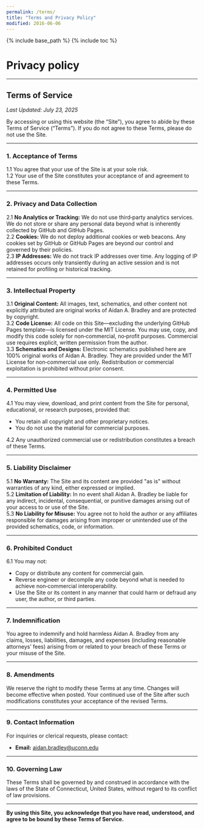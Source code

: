 ```yaml
---
permalink: /terms/
title: "Terms and Privacy Policy"
modified: 2016-06-06
---
```


{% include base_path %}
{% include toc %}
# Privacy policy

---

## Terms of Service

_Last Updated: July 23, 2025_

By accessing or using this website (the “Site”), you agree to abide by these Terms of Service (“Terms”). If you do not agree to these Terms, please do not use the Site.

---

### 1. Acceptance of Terms

1.1 You agree that your use of the Site is at your sole risk.  
1.2 Your use of the Site constitutes your acceptance of and agreement to these Terms.

---

### 2. Privacy and Data Collection

2.1 **No Analytics or Tracking:** We do not use third‑party analytics services. We do not store or share any personal data beyond what is inherently collected by GitHub and GitHub Pages.  
2.2 **Cookies:** We do not deploy additional cookies or web beacons. Any cookies set by GitHub or GitHub Pages are beyond our control and governed by their policies.  
2.3 **IP Addresses:** We do not track IP addresses over time. Any logging of IP addresses occurs only transiently during an active session and is not retained for profiling or historical tracking.

---

### 3. Intellectual Property

3.1 **Original Content:** All images, text, schematics, and other content not explicitly attributed are original works of Aidan A. Bradley and are protected by copyright.  
3.2 **Code License:** All code on this Site—excluding the underlying GitHub Pages template—is licensed under the MIT License. You may use, copy, and modify this code solely for non‑commercial, no‑profit purposes. Commercial use requires explicit, written permission from the author.  
3.3 **Schematics and Designs:** Electronic schematics published here are 100% original works of Aidan A. Bradley. They are provided under the MIT License for non‑commercial use only. Redistribution or commercial exploitation is prohibited without prior consent.

---

### 4. Permitted Use

4.1 You may view, download, and print content from the Site for personal, educational, or research purposes, provided that:  
- You retain all copyright and other proprietary notices.  
- You do not use the material for commercial purposes.

4.2 Any unauthorized commercial use or redistribution constitutes a breach of these Terms.

---

### 5. Liability Disclaimer

5.1 **No Warranty:** The Site and its content are provided "as is" without warranties of any kind, either expressed or implied.  
5.2 **Limitation of Liability:** In no event shall Aidan A. Bradley be liable for any indirect, incidental, consequential, or punitive damages arising out of your access to or use of the Site.  
5.3 **No Liability for Misuse:** You agree not to hold the author or any affiliates responsible for damages arising from improper or unintended use of the provided schematics, code, or information.

---

### 6. Prohibited Conduct

6.1 You may not:  
- Copy or distribute any content for commercial gain.  
- Reverse engineer or decompile any code beyond what is needed to achieve non‑commercial interoperability.  
- Use the Site or its content in any manner that could harm or defraud any user, the author, or third parties.

---

### 7. Indemnification

You agree to indemnify and hold harmless Aidan A. Bradley from any claims, losses, liabilities, damages, and expenses (including reasonable attorneys’ fees) arising from or related to your breach of these Terms or your misuse of the Site.

---

### 8. Amendments

We reserve the right to modify these Terms at any time. Changes will become effective when posted. Your continued use of the Site after such modifications constitutes your acceptance of the revised Terms.

---

### 9. Contact Information

For inquiries or clerical requests, please contact:

- **Email:** aidan.bradley@uconn.edu

---

### 10. Governing Law

These Terms shall be governed by and construed in accordance with the laws of the State of Connecticut, United States, without regard to its conflict of law provisions.

---

**By using this Site, you acknowledge that you have read, understood, and agree to be bound by these Terms of Service.**
